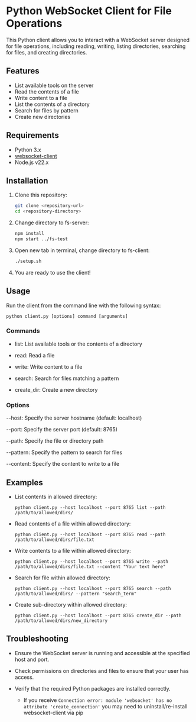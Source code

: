 # Python WebSocket Client for File Operations

This Python client allows you to interact with a WebSocket server designed for file operations, including reading, writing, listing directories, searching for files, and creating directories.

## Features

- List available tools on the server
- Read the contents of a file
- Write content to a file
- List the contents of a directory
- Search for files by pattern
- Create new directories

## Requirements

- Python 3.x
- [websocket-client](https://pypi.org/project/websocket-client/)
- Node.js v22.x

## Installation

1. Clone this repository:
   ```bash
   git clone <repository-url>
   cd <repository-directory>
   ```
2. Change directory to fs-server:
   ```bash
   npm install
   npm start ../fs-test
   ```
3. Open new tab in terminal, change directory to fs-client:
   ```bash
   ./setup.sh
   ```

4. You are ready to use the client!

## Usage

Run the client from the command line with the following syntax:

```
python client.py [options] command [arguments]
```

### Commands
- list: List available tools or the contents of a directory

- read: Read a file

- write: Write content to a file

- search: Search for files matching a pattern

- create_dir: Create a new directory

### Options
--host: Specify the server hostname (default: localhost)

--port: Specify the server port (default: 8765)

--path: Specify the file or directory path

--pattern: Specify the pattern to search for files

--content: Specify the content to write to a file


## Examples

- List contents in allowed directory:
  ```
  python client.py --host localhost --port 8765 list --path /path/to/allowed/dirs/
  ```
- Read contents of a file within allowed directory:
  ```
  python client.py --host localhost --port 8765 read --path /path/to/allowed/dirs/file.txt
  ```
- Write contents to a file within allowed directory:
  ```
  python client.py --host localhost --port 8765 write --path /path/to/allowed/dirs/file.txt --content "Your text here"
  ```
- Search for file within allowed directory:
  ```
  python client.py --host localhost --port 8765 search --path /path/to/allowed/dirs/ --pattern "search_term"
  ```
- Create sub-directory within allowed directory:
  ```
  python client.py --host localhost --port 8765 create_dir --path /path/to/allowed/dirs/new_directory
  ```

## Troubleshooting
- Ensure the WebSocket server is running and accessible at the specified host and port.

- Check permissions on directories and files to ensure that your user has access.

- Verify that the required Python packages are installed correctly.

  - If you receive `Connection error: module 'websocket' has no attribute 'create_connection'` you may need to uninstall/re-install websocket-client via pip